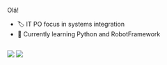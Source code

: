 Olá!



- 🏷️ IT PO focus in systems integration
- 📖 Currently learning Python and RobotFramework



##



<div>
<a href="https://www.linkedin.com/in//"> <img src="https://img.shields.io/badge/LinkedIn-0077B5?style=for-the-badge&logo=linkedin&logoColor=white" target="_blank"/></a>
<a href="mailto:lr.lcsmartorano@gmail.com"> <img src="https://img.shields.io/badge/Gmail-D14836?style=for-the-badge&logo=gmail&logoColor=white" target="_blank"/></a>
</div>
